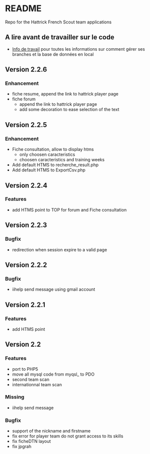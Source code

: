 # README

Repo for the Hattrick French Scout team applications

## A lire avant de travailler sur le code
+ [Info de travail](https://github.com/hattrick-french-dtn/dtn-interface/wiki/HowToWork) pour toutes les informations sur comment gérer ses branches et la base de données en local

## Version 2.2.6
### Enhancement
+ fiche resume, append the link to hattrick player page
+ fiche forum
    + append the link to hattrick player page 
	+ add some decoration to ease selection of the text

## Version 2.2.5
### Enhancement
+ Fiche consultation, allow to display htms
    + only choosen caracteristics
	+ choosen caracteristics and training weeks
+ Add default HTMS to recherche_result.php
+ Add default HTMS to ExportCsv.php

## Version 2.2.4
### Features
+ add HTMS point to TOP for forum and Fiche consultation

## Version 2.2.3
### Bugfix
+ redirection when session expire to a valid page

## Version 2.2.2
### Bugfix
+ iihelp send message using gmail account

## Version 2.2.1
### Features
+ add HTMS point

## Version 2.2
### Features
+ port to PHP5
+ move all mysql code from myqsl_ to PDO
+ second team scan
+ internationnal team scan

### Missing
+ iihelp send message
 
### Bugfix
+ support of the nickname and firstname
+ fix error for player team do not grant access to its skills
+ fix ficheDTN layout
+ fix jpgrah

